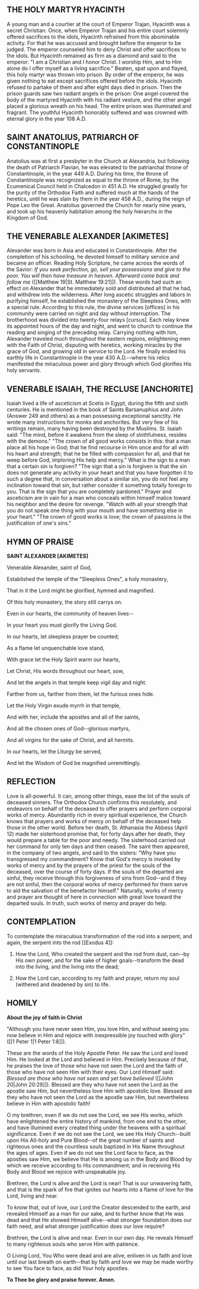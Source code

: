## THE HOLY MARTYR HYACINTH

A young man and a courtier at the court of Emperor Trajan, Hyacinth was a secret Christian. Once, when Emperor Trajan and his entire court solemnly offered sacrifices to the idols, Hyacinth refrained from this abominable activity. For that he was accused and brought before the emperor to be judged. The emperor counseled him to deny Christ and offer sacrifices to the idols. But Hyacinth remained as firm as a diamond and said to the emperor: "I am a Christian and I honor Christ. I worship Him, and to Him alone do I offer myself as a living sacrifice." Beaten, spat upon and flayed, this holy martyr was thrown into prison. By order of the emperor, he was given nothing to eat except sacrifices offered before the idols. Hyacinth refused to partake of them and after eight days died in prison. Then the prison guards saw two radiant angels in the prison: One angel covered the body of the martyred Hyacinth with his radiant vesture, and the other angel placed a glorious wreath on his head. The entire prison was illuminated and fragrant. The youthful Hyacinth honorably suffered and was crowned with eternal glory in the year 108 A.D.


## SAINT ANATOLIUS, PATRIARCH OF CONSTANTINOPLE

Anatolius was at first a presbyter in the Church at Alexandria, but following the death of Patriarch Flavian, he was elevated to the patriarchal throne of Constantinople, in the year 449 A.D. During his time, the throne of Constantinople was recognized as equal to the throne of Rome, by the Ecumenical Council held in Chalcedon in 451 A.D. He struggled greatly for the purity of the Orthodox Faith and suffered much at the hands of the heretics, until he was slain by them in the year 458 A.D., during the reign of Pope Leo the Great. Anatolius governed the Church for nearly nine years, and took up his heavenly habitation among the holy hierarchs in the Kingdom of God.


## THE VENERABLE ALEXANDER [AKIMETES]

Alexander was born in Asia and educated in Constantinople. After the completion of his schooling, he devoted himself to military service and became an officer. Reading Holy Scripture, he came across the words of the Savior: _If you seek perfection, go, sell your possessions and give to the poor. You will then have treasure in heaven. Afterward come back and follow me_ ([[Matthew 19|St. Matthew 19:21]]). These words had such an effect on Alexander that he immediately sold and distributed all that he had, and withdrew into the wilderness. After long ascetic struggles and labors in purifying himself, he established the monastery of the Sleepless Ones, with a special rule. According to this rule, the divine services [offices] in his community were carried on night and day without interruption. The brotherhood was divided into twenty-four relays [cursus]. Each relay knew its appointed hours of the day and night, and went to church to continue the reading and singing of the preceding relay. Carrying nothing with him, Alexander traveled much throughout the eastern regions, enlightening men with the Faith of Christ, disputing with heretics, working miracles by the grace of God, and growing old in service to the Lord. He finally ended his earthly life in Constantinople in the year 430 A.D.--where his relics manifested the miraculous power and glory through which God glorifies His holy servants.


## VENERABLE ISAIAH, THE RECLUSE [ANCHORITE]

Isaiah lived a life of asceticism at Scetis in Egypt, during the fifth and sixth centuries. He is mentioned in the book of Saints Barsanuphius and John (Answer 249 and others) as a man possessing exceptional sanctity. He wrote many instructions for monks and anchorites. But very few of his writings remain, many having been destroyed by the Muslims. St. Isaiah said: "The mind, before it awakens from the sleep of slothfulness, resides with the demons." "The crown of all good works consists in this: that a man place all his hope in God; that he find recourse in Him once and for all with his heart and strength; that he be filled with compassion for all, and that he weep before God, imploring His help and mercy." What is the sign to a man that a certain sin is forgiven? "The sign that a sin is forgiven is that the sin does not generate any activity in your heart and that you have forgotten it to such a degree that, in conversation about a similar sin, you do not feel any inclination toward that sin, but rather consider it something totally foreign to you. That is the sign that you are completely pardoned." Prayer and asceticism are in vain for a man who conceals within himself malice toward his neighbor and the desire for revenge. "Watch with all your strength that you do not speak one thing with your mouth and have something else in your heart." "The crown of good works is love; the crown of passions is the justification of one's sins."


## HYMN OF PRAISE

**SAINT ALEXANDER [AKIMETES]**

Venerable Alexander, saint of God,

Established the temple of the "Sleepless Ones", a holy monastery,

That in it the Lord might be glorified, hymned and magnified.

Of this holy monastery, the story still carrys on.

Even in our hearts, the community of heaven lives--

In your heart you must glorify the Living God.

In our hearts, let sleepless prayer be counted;

As a flame let unquenchable love stand,

With grace let the Holy Spirit warm our hearts,

Let Christ, His words throughout our heart, sow,

And let the angels in that temple keep vigil day and night.

Farther from us, farther from them, let the furious ones hide.

Let the Holy Virgin exude myrrh in that temple,

And with her, include the apostles and all of the saints,

And all the chosen ones of God--glorious martyrs,

And all virgins for the sake of Christ, and all hermits.

In our hearts, let the Liturgy be served,

And let the Wisdom of God be magnified unremittingly.


## REFLECTION

Love is all-powerful. It can, among other things, ease the lot of the souls of deceased sinners. The Orthodox Church confirms this resolutely, and endeavors on behalf of the deceased to offer prayers and perform corporal works of mercy. Abundantly rich in every spiritual experience, the Church knows that prayers and works of mercy on behalf of the deceased help those in the other world. Before her death, St. Athanasia the Abbess (April 12) made her sisterhood promise that, for forty days after her death, they would prepare a table for the poor and needy. The sisterhood carried out her command for only ten days and then ceased. The saint then appeared, in the company of two angels, and said to the sisters: "Why have you transgressed my commandment? Know that God's mercy is invoked by works of mercy and by the prayers of the priest for the souls of the deceased, over the course of forty days. If the souls of the departed are sinful, they receive through this forgiveness of sins from God--and if they are not sinful, then the corporal works of mercy performed for them serve to aid the salvation of the benefactor himself." Naturally, works of mercy and prayer are thought of here in connection with great love toward the departed souls. In truth, such works of mercy and prayer do help.


## CONTEMPLATION

To contemplate the miraculous transformation of the rod into a serpent, and again, the serpent into the rod [[Exodus 4]]:

1. How the Lord, Who created the serpent and the rod from dust, can--by His own power, and for the sake of higher goals--transform the dead into the living, and the living into the dead;

2. How the Lord can, according to my faith and prayer, return my soul (withered and deadened by sin) to life.


## HOMILY

**About the joy of faith in Christ**

"Although you have never seen Him, you love Him, and without seeing you now believe in Him and rejoice with inexpressible joy touched with glory" ([[1 Peter 1|1 Peter 1:8]]).

These are the words of the Holy Apostle Peter. He saw the Lord and loved Him. He looked at the Lord and believed in Him. Precisely because of that, he praises the love of those who have not seen the Lord and the faith of those who have not seen Him with their eyes. Our Lord Himself said: _Blessed are those who have not seen and yet have believed_ ([[John 20|John 20:29]]). Blessed are they who have not seen the Lord as the apostle saw Him, but nevertheless love Him with apostolic love. Blessed are they who have not seen the Lord as the apostle saw Him, but nevertheless believe in Him with apostolic faith!

O my brethren, even if we do not see the Lord, we see His works, which have enlightened the entire history of mankind, from one end to the other, and have illumined every created thing under the heavens with a spiritual significance. Even if we do not see the Lord, we see His Holy Church--built upon His All-holy and Pure Blood--of the great number of saints and righteous ones and the countless souls baptized in His Name throughout the ages of ages. Even if we do not see the Lord face to face, as the apostles saw Him, we believe that He is among us in the Body and Blood by which we receive according to His commandment; and in receiving His Body and Blood we rejoice with unspeakable joy.

Brethren, the Lord is alive and the Lord is near! That is our unwavering faith, and that is the spark of fire that ignites our hearts into a flame of love for the Lord, living and near.

To know that, out of love, our Lord the Creator descended to the earth, and revealed Himself as a man for our sake, and to further know that He was dead and that He showed Himself alive--what stronger foundation does our faith need, and what stronger justification does our love require?

Brethren, the Lord is alive and near. Even in our own day. He reveals Himself to many righteous souls who serve Him with patience.

O Living Lord, You Who were dead and are alive, enliven in us faith and love until our last breath on earth--that by faith and love we may be made worthy to see You face to face, as did Your holy apostles.

**To Thee be glory and praise forever. Amen.**
